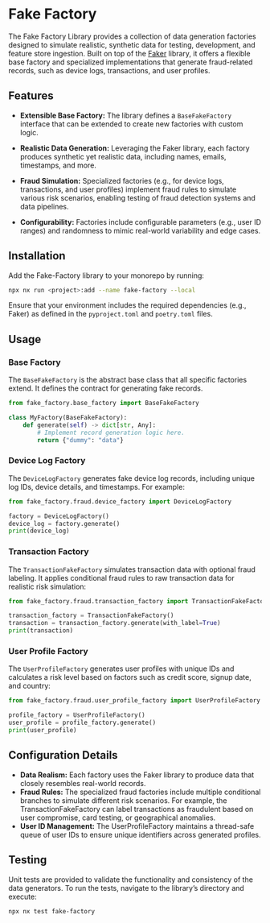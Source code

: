 # Fake Factory

The Fake Factory Library provides a collection of data generation factories designed to simulate realistic, synthetic data for testing, development, and feature store ingestion. Built on top of the [Faker](https://faker.readthedocs.io/) library, it offers a flexible base factory and specialized implementations that generate fraud-related records, such as device logs, transactions, and user profiles.

## Features

- **Extensible Base Factory:**
  The library defines a `BaseFakeFactory` interface that can be extended to create new factories with custom logic.

- **Realistic Data Generation:**
  Leveraging the Faker library, each factory produces synthetic yet realistic data, including names, emails, timestamps, and more.

- **Fraud Simulation:**
  Specialized factories (e.g., for device logs, transactions, and user profiles) implement fraud rules to simulate various risk scenarios, enabling testing of fraud detection systems and data pipelines.

- **Configurability:**
  Factories include configurable parameters (e.g., user ID ranges) and randomness to mimic real-world variability and edge cases.

## Installation

Add the Fake-Factory library to your monorepo by running:

```bash
npx nx run <project>:add --name fake-factory --local
```

Ensure that your environment includes the required dependencies (e.g., Faker) as defined in the `pyproject.toml` and `poetry.toml` files.

## Usage

### Base Factory

The `BaseFakeFactory` is the abstract base class that all specific factories extend. It defines the contract for generating fake records.

```python
from fake_factory.base_factory import BaseFakeFactory

class MyFactory(BaseFakeFactory):
    def generate(self) -> dict[str, Any]:
        # Implement record generation logic here.
        return {"dummy": "data"}
```

### Device Log Factory

The `DeviceLogFactory` generates fake device log records, including unique log IDs, device details, and timestamps. For example:

```python
from fake_factory.fraud.device_factory import DeviceLogFactory

factory = DeviceLogFactory()
device_log = factory.generate()
print(device_log)
```

### Transaction Factory

The `TransactionFakeFactory` simulates transaction data with optional fraud labeling. It applies conditional fraud rules to raw transaction data for realistic risk simulation:

```python
from fake_factory.fraud.transaction_factory import TransactionFakeFactory

transaction_factory = TransactionFakeFactory()
transaction = transaction_factory.generate(with_label=True)
print(transaction)
```

### User Profile Factory

The `UserProfileFactory` generates user profiles with unique IDs and calculates a risk level based on factors such as credit score, signup date, and country:

```python
from fake_factory.fraud.user_profile_factory import UserProfileFactory

profile_factory = UserProfileFactory()
user_profile = profile_factory.generate()
print(user_profile)
```

## Configuration Details

- **Data Realism:**
  Each factory uses the Faker library to produce data that closely resembles real-world records.
- **Fraud Rules:**
  The specialized fraud factories include multiple conditional branches to simulate different risk scenarios. For example, the TransactionFakeFactory can label transactions as fraudulent based on user compromise, card testing, or geographical anomalies.
- **User ID Management:**
  The UserProfileFactory maintains a thread-safe queue of user IDs to ensure unique identifiers across generated profiles.

## Testing

Unit tests are provided to validate the functionality and consistency of the data generators. To run the tests, navigate to the library’s directory and execute:

```bash
npx nx test fake-factory
```

